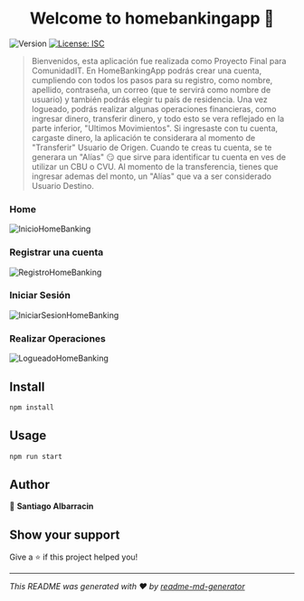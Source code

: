<h1 align="center">Welcome to homebankingapp 👋</h1>
<p>
  <img alt="Version" src="https://img.shields.io/badge/version-1.0.0-blue.svg?cacheSeconds=2592000" />
  <a href="#" target="_blank">
    <img alt="License: ISC" src="https://img.shields.io/badge/License-ISC-yellow.svg" />
  </a>
</p>

> Bienvenidos, esta aplicación fue realizada como Proyecto Final para ComunidadIT. En HomeBankingApp podrás crear una cuenta, cumpliendo con todos los pasos para su registro, como nombre, apellido, contraseña, un correo (que te servirá como nombre de usuario) y también podrás elegir tu país de residencia. Una vez logueado, podrás realizar algunas operaciones financieras, como ingresar dinero, transferir dinero, y todo esto se vera reflejado en la parte inferior, "Ultimos Movimientos". Si ingresaste con tu cuenta, cargaste dinero, la aplicación te considerara al momento de "Transferir" Usuario de Origen. Cuando te creas tu cuenta, se te generara un "Alías" :smirk: que sirve para identificar tu cuenta en ves de utilizar un CBU o CVU. Al momento de la transferencia, tienes que ingresar ademas del monto, un "Alías" que va a ser considerado Usuario Destino.

### Home
![InicioHomeBanking](https://user-images.githubusercontent.com/82913640/124181142-81ec7a00-da8b-11eb-8f61-321654d0dba0.jpg)

### Registrar una cuenta
![RegistroHomeBanking](https://user-images.githubusercontent.com/82913640/124181157-887af180-da8b-11eb-9692-31b83ca59bc7.jpg)

### Iniciar Sesión
![IniciarSesionHomeBanking](https://user-images.githubusercontent.com/82913640/124181165-8a44b500-da8b-11eb-83d8-8fd1931536e7.jpg)

### Realizar Operaciones
![LogueadoHomeBanking](https://user-images.githubusercontent.com/82913640/124181182-8fa1ff80-da8b-11eb-8fd7-86bd44659f35.jpg)



## Install

```sh
npm install
```

## Usage

```sh
npm run start
```

## Author

👤 **Santiago Albarracin**


## Show your support

Give a ⭐️ if this project helped you!

***
_This README was generated with ❤️ by [readme-md-generator](https://github.com/kefranabg/readme-md-generator)_
